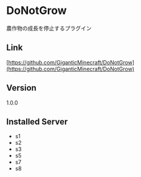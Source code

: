 # DoNotGrow
農作物の成長を停止するプラグイン

## Link
[https://github.com/GiganticMinecraft/DoNotGrow](https://github.com/GiganticMinecraft/DoNotGrow)

## Version
1.0.0

## Installed Server
- s1
- s2
- s3
- s5
- s7
- s8
